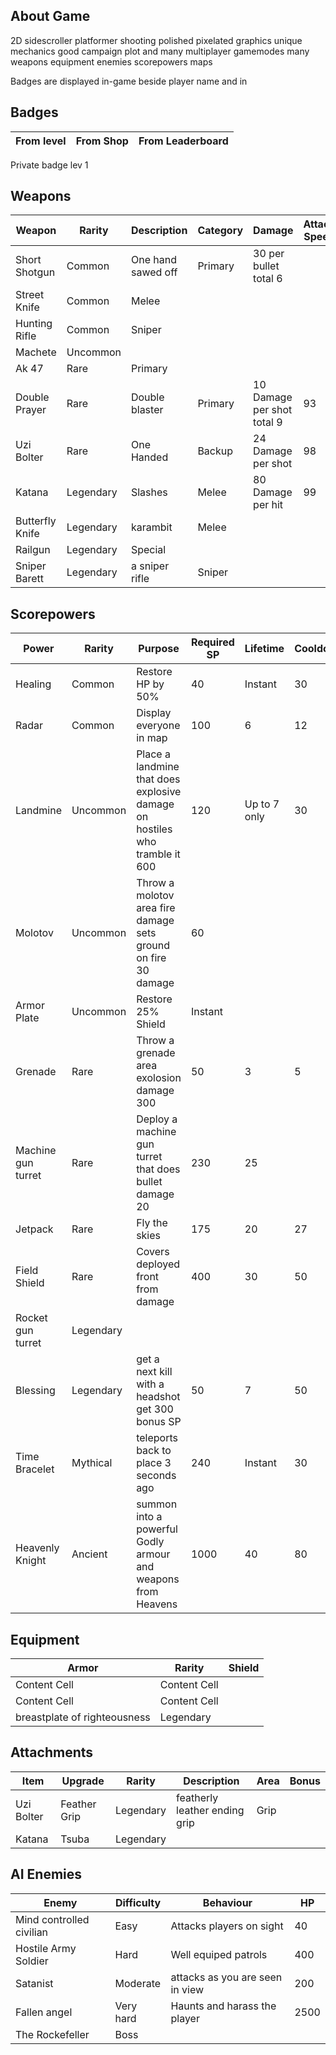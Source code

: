 ## About Game
2D sidescroller platformer shooting polished
pixelated graphics unique mechanics good campaign
plot and many multiplayer gamemodes many weapons
equipment enemies scorepowers maps

Badges are displayed in-game beside player name
and in 

## Badges 

From level | From Shop | From Leaderboard 
------------- | ------------- | ------------- 
Private badge lev 1 

## Weapons

Weapon | Rarity | Description | Category | Damage | Attack Speed | Mobility | Capacity | Shotgun | Automatic | Explosive | Travel Time | 
------------- | ------------- | ------------- | ------------- | ------------- | ------------- | ------------- | ------------- | ------------- | ------------- | ------------- | -------------    
Short Shotgun | Common | One hand sawed off | Primary | 30 per bullet total 6 | 
Street Knife | Common | Melee
Hunting Rifle | Common | Sniper
Machete | Uncommon
Ak 47 | Rare | Primary
Double Prayer | Rare | Double blaster | Primary | 10 Damage per shot total 9 | 93 | 65 | 2 | Yes | No | No
Uzi Bolter  | Rare | One Handed  | Backup | 24 Damage per shot | 98 | 70 | 13 | No
Katana  | Legendary | Slashes | Melee | 80 Damage per hit | 99 | 85
Butterfly Knife | Legendary | karambit | Melee 
Railgun | Legendary | Special
Sniper Barett | Legendary | a sniper rifle | Sniper

## Scorepowers

Power  | Rarity | Purpose | Required SP | Lifetime | Cooldown | Cost
------------- | ------------- | ------------- | ------------- | ------------- | ------------- | -------------
Healing | Common | Restore HP by 50% | 40 | Instant | 30 
Radar | Common | Display everyone in map | 100 | 6 | 12 
Landmine | Uncommon | Place a landmine that does explosive damage on hostiles who tramble it 600 | 120 | Up to 7 only | 30 
Molotov | Uncommon | Throw a molotov area fire damage sets ground on fire 30 damage | 60
Armor Plate | Uncommon | Restore 25% Shield | Instant
Grenade  | Rare | Throw a grenade area exolosion damage 300 | 50 | 3 | 5
Machine gun turret | Rare | Deploy a machine gun turret that does bullet damage 20 | 230 | 25 
Jetpack | Rare | Fly the skies | 175 | 20 | 27 
Field Shield | Rare | Covers deployed front from damage | 400 | 30 | 50 
Rocket gun turret | Legendary
Blessing | Legendary | get a next kill with a headshot get 300 bonus SP | 50 | 7 | 50 
Time Bracelet | Mythical | teleports back to place 3 seconds ago | 240 | Instant | 30
Heavenly Knight | Ancient | summon into a powerful Godly armour and weapons from Heavens | 1000 | 40 | 80 

## Equipment

Armor  | Rarity | Shield
------------- | ------------- | -------------
Content Cell  | Content Cell
Content Cell  | Content Cell
breastplate of righteousness | Legendary

## Attachments

Item | Upgrade | Rarity | Description | Area | Bonus
------------- | ------------- | ------------- | ------------- | ------------- | -------------
Uzi Bolter | Feather Grip | Legendary | featherly leather ending grip | Grip 
Katana | Tsuba | Legendary | 


## AI Enemies 

Enemy | Difficulty | Behaviour | HP 
------------- | ------------- | ------------- | -------------
Mind controlled civilian | Easy | Attacks players on sight | 40
Hostile Army Soldier | Hard | Well equiped patrols | 400
Satanist | Moderate | attacks as you are seen in view | 200
Fallen angel | Very hard | Haunts and harass the player | 2500
The Rockefeller | Boss
